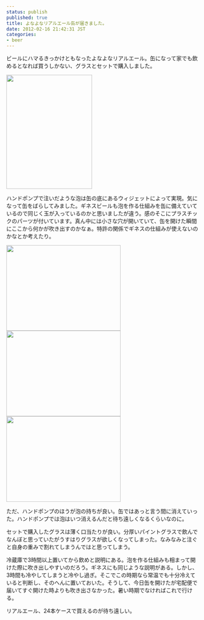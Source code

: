 ```yaml
---
status: publish
published: true
title: よなよなリアルエール缶が届きました。
date: 2012-02-16 21:42:31 JST
categories:
- beer
---
```

ビールにハマるきっかけともなったよなよなリアルエール。缶になって家でも飲めるとなれば買うしかない、グラスとセットで購入しました。

<a href="http://www.i4d.jp/blog/2012/02/yonayona-real-kan/img_0239/" rel="attachment wp-att-729"><img class="aligncenter size-medium wp-image-729" title="IMG_0239" src="http://www.i4d.jp/blog/wp-content/uploads/2012/02/IMG_0239-225x300.jpg" alt="" width="225" height="300" /></a>

ハンドポンプで注いだような泡は缶の底にあるウィジェットによって実現。気になって缶をばらしてみました。ギネスビールも泡を作る仕組みを缶に備えていているので同じく玉が入っているのかと思いましたが違う。感のそこにプラスチックのパーツが付いています。真ん中には小さな穴が開いていて、缶を開けた瞬間にここから何かが吹き出すのかなぁ。特許の関係でギネスの仕組みが使えないのかなとか考えたり。

<a href="http://www.i4d.jp/blog/2012/02/yonayona-real-kan/img_0245/" rel="attachment wp-att-726"><img class="aligncenter size-medium wp-image-726" title="IMG_0245" src="http://www.i4d.jp/blog/wp-content/uploads/2012/02/IMG_0245-300x225.jpg" alt="" width="300" height="225" /></a><a href="http://www.i4d.jp/blog/2012/02/yonayona-real-kan/img_0246/" rel="attachment wp-att-727"><img class="aligncenter size-medium wp-image-727" title="IMG_0246" src="http://www.i4d.jp/blog/wp-content/uploads/2012/02/IMG_0246-300x225.jpg" alt="" width="300" height="225" /></a><a href="http://www.i4d.jp/blog/2012/02/yonayona-real-kan/img_0247/" rel="attachment wp-att-728"><img class="aligncenter size-medium wp-image-728" title="IMG_0247" src="http://www.i4d.jp/blog/wp-content/uploads/2012/02/IMG_0247-300x225.jpg" alt="" width="300" height="225" /></a>

ただ、ハンドポンプのほうが泡の持ちが良い。缶ではあっと言う間に消えていった。ハンドポンプでは泡はいつ消えるんだと待ち遠しくなるくらいなのに。

セットで購入したグラスは薄く口当たりが良い。分厚いパイントグラスで飲んでなんぼと思っていたがうすはりグラスが欲しくなってしまった。なみなみと注ぐと自身の重みで割れてしまうんではと思ってしまう。

冷蔵庫で3時間以上置いてから飲めと説明にある。泡を作る仕組みも相まって開けた際に吹き出しやすいのだろう。ギネスにも同じような説明がある。しかし、3時間も冷やしてしまうと冷やし過ぎ。そこでこの時期なら常温でも十分冷えていると判断し、そのへんに置いておいた。そうして、今日缶を開けたが宅配便で届いてすぐ開けた時よりも吹き出さなかった。暑い時期でなければこれで行ける。

リアルエール、24本ケースで買えるのが待ち遠しい。
